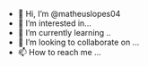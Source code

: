 - 👋 Hi, I’m @matheuslopes04
- 👀 I’m interested in...
- 🌱 I’m currently learning ..
- 💞️ I’m looking to collaborate on ...
- 📫 How to reach me ...

<!---
matheuslopes04/matheuslopes04 is a ✨ special ✨ repository because its `README.md` (this file) appears on your GitHub profile.
You can click the Preview link to take a look at your changes.
--->
